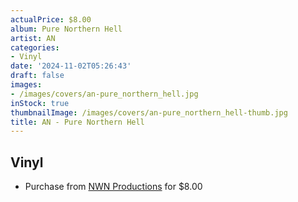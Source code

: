 ```yaml
---
actualPrice: $8.00
album: Pure Northern Hell
artist: AN
categories:
- Vinyl
date: '2024-11-02T05:26:43'
draft: false
images:
- /images/covers/an-pure_northern_hell.jpg
inStock: true
thumbnailImage: /images/covers/an-pure_northern_hell-thumb.jpg
title: AN - Pure Northern Hell
---
```


## Vinyl
* Purchase from [NWN Productions](http://shop.nwnprod.com/index.php?route=product/product&path=76&product_id=305&sort=pd.name&order=ASC) for $8.00
